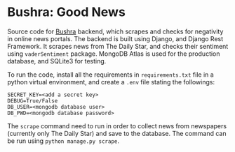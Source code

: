 # Bushra: Good News

Source code for [Bushra](https://bushra.com.bd) backend, which scrapes and checks for negativity in online news portals.
The backend is built using Django, and Django Rest Framework. It scrapes news from The Daily Star, and checks their
sentiment using `vaderSentiment` package. MongoDB Atlas is used for the production database, and SQLite3 for testing.

To run the code, install all the requirements in `requirements.txt` file in a python virtual environment, and create
a `.env` file stating the followings:

```
SECRET_KEY=<add a secret key>
DEBUG=True/False
DB_USER=<mongodb database user>
DB_PWD=<mongodb database password>
```

The `scrape` command need to run in order to collect news from newspapers (currently only The Daily Star) and save to
the database. The command can be run using `python manage.py scrape`.
